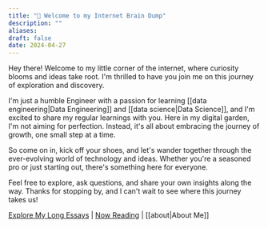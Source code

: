 ```yaml
---
title: "🌲 Welcome to my Internet Brain Dump"
description: ""
aliases:
draft: false
date: 2024-04-27
---
```


Hey there! Welcome to my little corner of the internet, where curiosity blooms and ideas take root. I'm thrilled to have you join me on this journey of exploration and discovery.

I'm just a humble Engineer with a passion for learning [[data engineering|Data Engineering]] and [[data science|Data Science]], and I'm excited to share my regular learnings with you. Here in my digital garden, I'm not aiming for perfection. Instead, it's all about embracing the journey of growth, one small step at a time.

So come on in, kick off your shoes, and let's wander together through the ever-evolving world of technology and ideas. Whether you're a seasoned pro or just starting out, there's something here for everyone.

Feel free to explore, ask questions, and share your own insights along the way. Thanks for stopping by, and I can't wait to see where this journey takes us!

[Explore My Long Essays](/posts) | [Now Reading](/books) | [[about|About Me]] 
